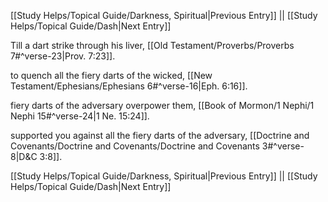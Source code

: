 [[Study Helps/Topical Guide/Darkness, Spiritual|Previous Entry]]  ||  [[Study Helps/Topical Guide/Dash|Next Entry]]

 Till a dart strike through his liver, [[Old Testament/Proverbs/Proverbs 7#^verse-23|Prov. 7:23]].

 to quench all the fiery darts of the wicked, [[New Testament/Ephesians/Ephesians 6#^verse-16|Eph. 6:16]].

 fiery darts of the adversary overpower them, [[Book of Mormon/1 Nephi/1 Nephi 15#^verse-24|1 Ne. 15:24]].

 supported you against all the fiery darts of the adversary, [[Doctrine and Covenants/Doctrine and Covenants/Doctrine and Covenants 3#^verse-8|D&C 3:8]].

[[Study Helps/Topical Guide/Darkness, Spiritual|Previous Entry]]  ||  [[Study Helps/Topical Guide/Dash|Next Entry]]